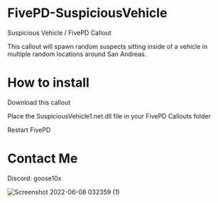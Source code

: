 # FivePD-SuspiciousVehicle
Suspicious Vehicle / FivePD Callout

This callout will spawn random suspects sitting inside of a vehicle in multiple random locations around San Andreas.

# How to install
Download this callout

Place the SuspiciousVehicle1.net.dll file in your FivePD Callouts folder

Restart FivePD

# Contact Me
Discord: goose10x





![Screenshot 2022-06-08 032359 (1)](https://github.com/Goose10X/FivePD-SuspiciousVehicle/assets/116154238/30a24c7a-e445-4bef-9042-b9ab9392aa4a)
